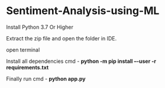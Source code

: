 # Sentiment-Analysis-using-ML
Install Python 3.7 Or Higher

Extract the zip file and open the folder in IDE.

open terminal

Install all dependencies cmd -
**python -m pip install –-user -r requirements.txt**

Finally run cmd - 
**python app.py**
